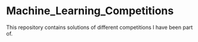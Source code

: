 # Machine_Learning_Competitions
This repository contains solutions of different competitions I have been part of.
